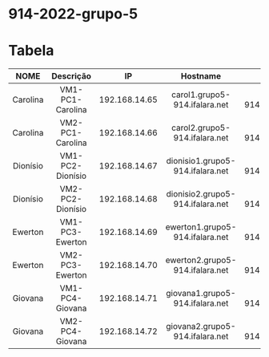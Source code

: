 # 914-2022-grupo-5

# Tabela

NOME            |  Descrição  |  IP  |  Hostname  |  FQDN  |  Aliase
:-------------------------:|:-------------------------:|:-------------------------:|:-------------------------:|:-------------------------:|:-------------------------:
Carolina  |  VM1-PC1-Carolina  | 192.168.14.65 | carol1.grupo5-914.ifalara.net | grupo5-914.labredes.net | carol1 | 
Carolina  |   VM2-PC1-Carolina  | 192.168.14.66 | carol2.grupo5-914.ifalara.net | grupo5-914.labredes.net | carol2 | 
Dionísio |    VM1-PC2-Dionísio  | 192.168.14.67 | dionisio1.grupo5-914.ifalara.net | grupo5-914.labredes.net  | dionisio1 | 
Dionísio   |   VM2-PC2-Dionísio  | 192.168.14.68 | dionisio2.grupo5-914.ifalara.net| grupo5-914.labredes.net  |  dionisio2 | 
Ewerton   |   VM1-PC3-Ewerton  | 192.168.14.69 | ewerton1.grupo5-914.ifalara.net | grupo5-914.labredes.net |  ewerton1 | 
Ewerton   |   VM2-PC3-Ewerton  | 192.168.14.70 | ewerton2.grupo5-914.ifalara.net | grupo5-914.labredes.net |  ewerton2 | 
Giovana   |   VM1-PC4-Giovana  | 192.168.14.71 | giovana1.grupo5-914.ifalara.net | grupo5-914.labredes.net |  giovana1 | 
Giovana   |   VM2-PC4-Giovana  | 192.168.14.72 | giovana2.grupo5-914.ifalara.net | grupo5-914.labredes.net  |  giovana2 | 
